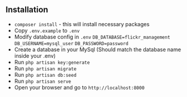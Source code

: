 

## Installation

- `composer install` - this will install necessary packages
- Copy `.env.example` to `.env`
- Modify database config in `.env`
    `DB_DATABASE=flickr_management`
    `DB_USERNAME=mysql_user`
    `DB_PASSWORD=password`
- Create a database in your MySql (Should match the database name inside your .env)
- Run `php artisan key:generate`
- Run `php artisan migrate`
- Run `php artisan db:seed`
- Run `php artisan serve`
- Open your browser and go to `http://localhost:8000`
